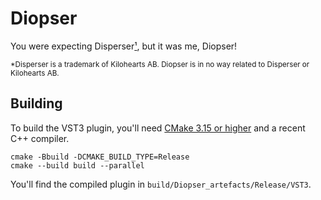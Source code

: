 # Diopser

You were expecting Disperser[¹](#disperser), but it was me, Diopser!

<sup id="disperser">
  *Disperser is a trademark of Kilohearts AB. Diopser is in no way related to
  Disperser or Kilohearts AB.
</sup>

## Building

To build the VST3 plugin, you'll need [CMake 3.15 or
higher](https://cliutils.gitlab.io/modern-cmake/chapters/intro/installing.html)
and a recent C++ compiler.

```shell
cmake -Bbuild -DCMAKE_BUILD_TYPE=Release
cmake --build build --parallel
```

You'll find the compiled plugin in `build/Diopser_artefacts/Release/VST3`.
